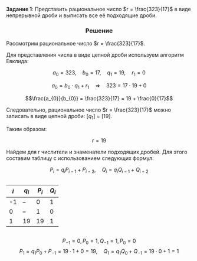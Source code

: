 **Задание 1**: Представить рациональное число $r = \frac{323}{17}$ в виде непрерывной дроби и выписать все её подходящие дроби.

<h3 style="text-align: center;">Решение</h3>

Рассмотрим рациональное число $r = \frac{323}{17}$.

Для представления числа в виде цепной дроби используем алгоритм Евклида:

$$a_{0} = 323, \quad b_{0} = 17, \quad q_{1} = 19, \quad r_{1} = 0$$

$$a_{0} = b_{0} \cdot q_{1} + r_{1} \quad \Rightarrow \quad 323 = 17 \cdot 19 + 0$$

$$\frac{a_{0}}{b_{0}} = \frac{323}{17} = 19 + \frac{0}{17}$$

Следовательно, рациональное число $r = \frac{323}{17}$ можно записать в виде цепной дроби: $[q_{1}]$ = $[19]$.

Таким образом:

$$r = 19$$


Найдем для r числители и знаменатели подходящих дробей. Для этого составим таблицу с использованием следующих формул:

$$ P_{i} = q_{i} P_{i-1} + P_{i-2}, \quad Q_{i} = q_{i} Q_{i-1} + Q_{i-2} $$
<div style="display: flex; justify-content: center;">

| $i$ | $q_i$ | $P_i$ | $Q_i$ |
|---|---|---|---|
| -1 | – | 0 | 1 |
| 0 | – | 1 | 0 |
| 1 | 19 | 19 | 1 |

</div>

$$ P_{-1} = 0, P_{0} = 1, Q_{-1} = 1, P_{0} = 0$$
$$ P_{1} = q_{1}P_{0} + P_{-1} = 19 \cdot 1 + 0 = 19 , \quad Q_{1} = q_{1}Q_{0} + Q_{-1} = 19 \cdot 0 + 1 = 1 $$

